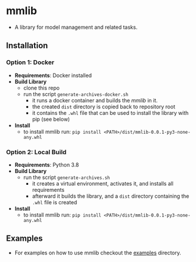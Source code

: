 # mmlib

- A library for model management and related tasks.

## Installation

### Option 1: Docker

- **Requirements**: Docker installed
- **Build Library**
    - clone this repo
    - run the script `generate-archives-docker.sh`
      - it runs a docker container and builds the *mmlib* in it.
      - the created `dist` directory is copied back to repository root
      - it contains the `.whl` file that can be used to install the library with pip (see below)
- **Install**
    - to install mmlib run: `pip install <PATH>/dist/mmlib-0.0.1-py3-none-any.whl`

### Option 2: Local Build

- **Requirements**: Python 3.8
- **Build Library**
    - run the script `generate-archives.sh`
      - it creates a virtual environment, activates it, and installs all requirements
      - afterward it builds the library, and a `dist` directory containing the `.whl` file is created
- **Install**
    - to install mmlib run: `pip install <PATH>/dist/mmlib-0.0.1-py3-none-any.whl`

## Examples

- For examples on how to use mmlib checkout the [examples](./examples) directory.



